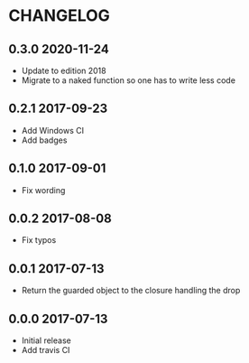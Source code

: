 # CHANGELOG

## 0.3.0 2020-11-24

* Update to edition 2018
* Migrate to a naked function so one has to write less code

## 0.2.1 2017-09-23

* Add Windows CI
* Add badges

## 0.1.0 2017-09-01

* Fix wording

## 0.0.2 2017-08-08

* Fix typos

## 0.0.1 2017-07-13

* Return the guarded object to the closure handling the drop

## 0.0.0 2017-07-13

* Initial release
* Add travis CI
